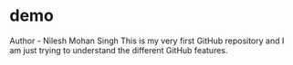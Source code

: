 # demo
Author - Nilesh Mohan Singh
This is my very first GitHub repository and I am just trying to understand the different GitHub features.
